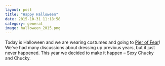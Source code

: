 ```yaml
---
layout: post
title: "Happy Halloween"
date: 2015-10-31 11:18:58
category: general
image: halloween_2015.png
---
```

Today is Halloween and we are wearing costumes and going to <a href="http://pieroffear.com/" target="_blank">Pier of Fear</a>!  We've had many discussions about dressing up previous years, but it just never happened.  This year we decided to make it happen &ndash; Sexy Chucky and Chucky.
